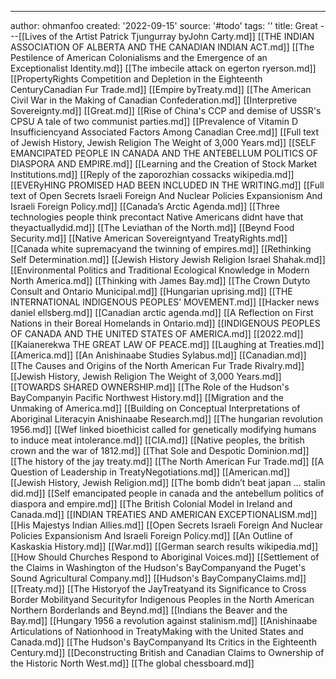 ---
author: ohmanfoo
created: '2022-09-15'
source: '#todo'
tags: ''
title: Great
---[[Lives of the Artist Patrick Tjungurray byJohn Carty.md]]
[[THE INDIAN ASSOCIATION OF ALBERTA AND THE CANADIAN INDIAN ACT.md]]
[[The Pestilence of American Colonialisms and the Emergence of an Exceptionalist Identity.md]]
[[The imbecile attack on egerton ryerson.md]]
[[PropertyRights Competition and Depletion in the Eighteenth CenturyCanadian Fur Trade.md]]
[[Empire byTreaty.md]]
[[The American Civil War in the Making of Canadian Confederation.md]]
[[Interpretive Sovereignty.md]]
[[Great.md]]
[[Rise of China's CCP and demise of USSR's CPSU A tale of two communist parties.md]]
[[Prevalence of Vitamin D Insufficiencyand Associated Factors Among Canadian Cree.md]]
[[Full text of Jewish History, Jewish Religion The Weight of 3,000 Years.md]]
[[SELF EMANCIPATED PEOPLE IN CANADA AND THE ANTEBELLUM POLITICS OF DIASPORA AND EMPIRE.md]]
[[Learning and the Creation of Stock Market Institutions.md]]
[[Reply of the zaporozhian cossacks wikipedia.md]]
[[EVERyHING PROMISED HAD BEEN INCLUDED IN THE WRITING.md]]
[[Full text of Open Secrets Israeli Foreign And Nuclear Policies Expansionism And Israeli Foreign Policy.md]]
[[Canada’s Arctic Agenda.md]]
[[Three technologies people think precontact Native Americans didnt have that theyactuallydid.md]]
[[The Leviathan of the North.md]]
[[Beynd Food Security.md]]
[[Native American Sovereigntyand TreatyRights.md]]
[[Canada white supremacyand the twinning of empires.md]]
[[Rethinking Self Determination.md]]
[[Jewish History Jewish Religion Israel Shahak.md]]
[[Environmental Politics and Traditional Ecological Knowledge in Modern North America.md]]
[[Thinking with James Bay.md]]
[[The Crown Dutyto Consult and Ontario Municipal.md]]
[[Hungarian uprising.md]]
[[THE INTERNATIONAL INDIGENOUS PEOPLES’ MOVEMENT.md]]
[[Hacker news daniel ellsberg.md]]
[[Canadian arctic agenda.md]]
[[A Reflection on First Nations in their Boreal Homelands in Ontario.md]]
[[INDIGENOUS PEOPLES OF CANADA AND THE UNITED STATES OF AMERICA.md]]
[[2022.md]]
[[Kaianerekwa THE GREAT LAW OF PEACE.md]]
[[Laughing at Treaties.md]]
[[America.md]]
[[An Anishinaabe Studies Sylabus.md]]
[[Canadian.md]]
[[The Causes and Origins of the North American Fur Trade Rivalry.md]]
[[Jewish History, Jewish Religion The Weight of 3,000 Years.md]]
[[TOWARDS SHARED OWNERSHIP.md]]
[[The Role of the Hudson's BayCompanyin Pacific Northwest History.md]]
[[Migration and the Unmaking of America.md]]
[[Building on Conceptual Interpretations of Aboriginal Literacyin Anishinaabe Research.md]]
[[The hungarian revolution 1956.md]]
[[Wef linked bioethicist called for genetically modifying humans to induce meat intolerance.md]]
[[CIA.md]]
[[Native peoples, the british crown and the war of 1812.md]]
[[That Sole and Despotic Dominion.md]]
[[The history of the jay treaty.md]]
[[The North American Fur Trade.md]]
[[A Question of Leadership in TreatyNegotiations.md]]
[[American.md]]
[[Jewish History, Jewish Religion.md]]
[[The bomb didn’t beat japan … stalin did.md]]
[[Self emancipated people in canada and the antebellum politics of diaspora and empire.md]]
[[The British Colonial Model in Ireland and Canada.md]]
[[INDIAN TREATIES AND AMERICAN EXCEPTIONALISM.md]]
[[His Majestys Indian Allies.md]]
[[Open Secrets Israeli Foreign And Nuclear Policies Expansionism And Israeli Foreign Policy.md]]
[[An Outline of Kaskaskia History.md]]
[[War.md]]
[[German search results wikipedia.md]]
[[How Should Churches Respond to Aboriginal Voices.md]]
[[Settlement of the Claims in Washington of the Hudson's BayCompanyand the Puget's Sound Agricultural Company.md]]
[[Hudson's BayCompanyClaims.md]]
[[Treaty.md]]
[[The Historyof the JayTreatyand its Significance to Cross Border Mobilityand Securityfor Indigenous Peoples in the North American Northern Borderlands and Beynd.md]]
[[Indians the Beaver and the Bay.md]]
[[Hungary 1956 a revolution against stalinism.md]]
[[Anishinaabe Articulations of Nationhood in TreatyMaking with the United States and Canada.md]]
[[The Hudson's BayCompanyand Its Critics in the Eighteenth Century.md]]
[[Deconstructing British and Canadian Claims to Ownership of the Historic North West.md]]
[[The global chessboard.md]]
